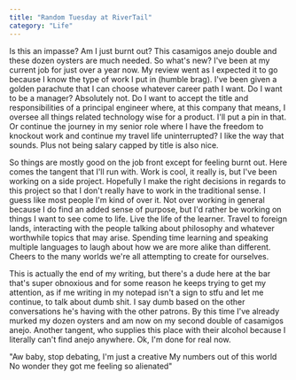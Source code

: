```yaml
---
title: "Random Tuesday at RiverTail"
category: "Life"
---
```


Is this an impasse? Am I just burnt out? This casamigos anejo double and these dozen oysters are much needed. So what's new? I've been at my current job for just over a year now. My review went as I expected it to go because I know the type of work I put in (humble brag). I've been given a golden parachute that I can choose whatever career path I want. Do I want to be a manager? Absolutely not. Do I want to accept the title and responsibilities of a principal engineer where, at this company that means, I oversee all things related technology wise for a product. I'll put a pin in that. Or continue the journey in my senior role where I have the freedom to knockout work and continue my travel life uninterrupted? I like the way that sounds. Plus not being salary capped by title is also nice.

So things are mostly good on the job front except for feeling burnt out. Here comes the tangent that I'll run with. Work is cool, it really is, but I've been working on a side project. Hopefully I make the right decisions in regards to this project so that I don't really have to work in the traditional sense. I guess like most people I'm kind of over it. Not over working in general because I do find an added sense of purpose, but I'd rather be working on things I want to see come to life. Live the life of the learner. Travel to foreign lands, interacting with the people talking about philosophy and whatever worthwhile topics that may arise. Spending time learning and speaking multiple languages to laugh about how we are more alike than different. Cheers to the many worlds we're all attempting to create for ourselves.

This is actually the end of my writing, but there's a dude here at the bar that's super obnoxious and for some reason he keeps trying to get my attention, as if me writing in my notepad isn't a sign to stfu and let me continue, to talk about dumb shit. I say dumb based on the other conversations he's having with the other patrons. By this time I've already murked my dozen oysters and am now on my second double of casamigos anejo. Another tangent, who supplies this place with their alcohol because I literally can't find anejo anywhere. Ok, I'm done for real now.

"Aw baby, stop debating, I'm just a creative
My numbers out of this world
No wonder they got me feeling so alienated"
